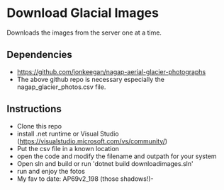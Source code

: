 # Download Glacial Images
Downloads the images from the server one at a time.

## Dependencies
- https://github.com/jonkeegan/nagap-aerial-glacier-photographs
- The above github repo is necessary especially the nagap_glacier_photos.csv file.

## Instructions
- Clone this repo
- install .net runtime or Visual Studio (https://visualstudio.microsoft.com/vs/community/)
- Put the csv file in a known location
- open the code and modify the filename and outpath for your system
- Open sln and build or run 'dotnet build downloadimages.sln'
- run and enjoy the fotos
- My fav to date: AP69v2_198 (those shadows!)- 

